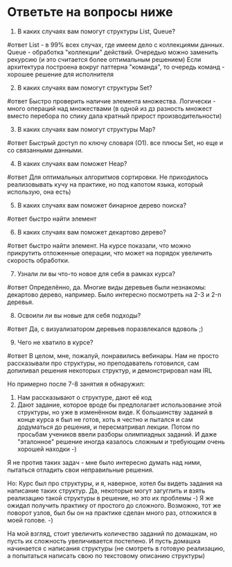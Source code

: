 # Ответьте на вопросы ниже

1. В каких случаях вам помогут структуры List, Queue?

#ответ
List - в 99% всех случах, где имеем дело с коллекциями данных.
Queue - обработка "коллекции" действий. Очередью можно заменить рекурсию (и это считается более оптимальным решением)
Если архитектура построена вокруг паттерна "команда", то очередь команд - хорошее решение для исполнителя

2. В каких случаях вам помогут структуры Set?

#ответ
Быстро проверить наличие элемента множества.
Логически - много операций над множествами (в одной из дз разность множест вместо перебора по спику дала кратный прирост производительности)

3. В каких случаях вам помогут структуры Map?

#ответ
Быстрый доступ по ключу словаря (О1). 
все плюсы Set, но еще и со связанными данными.

4. В каких случаях вам поможет Heap?

#ответ
Для оптимальных алгоритмов сортировки.
Не приходилось реализовывать кучу на практике, но под капотом языка, который использую, она есть)

5. В каких случаях вам поможет бинарное дерево поиска?

#ответ
быстро найти элемент

6. В каких случаях вам поможет декартово дерево?

#ответ
быстро найти элемент. На курсе показали, что можно прикрутить отложенные операции, что может на порядок увеличить скорость обработки.

7. Узнали ли вы что-то новое для себя в рамках курса?

#ответ
Определённо, да.
Многие виды деревьев были незнакомы: декартово дерево, например.
Было интересно посмотреть на 2-3 и 2-n деревья.

8. Освоили ли вы новые для себя подходы?

#ответ
Да, с визуализатором деревьев поразвлекался вдоволь ;)

9. Чего не хватило в курсе?

#ответ
В целом, мне, пожалуй, понравились вебинары. Нам не просто рассказывали про структуры, но преподаватель готовился, сам допиливал решения некоторых структур, и демонстрировал нам IRL

Но примерно после 7-8 занятия я обнаружил:
1) Нам рассказывают о структуре, дают её код
2) Дают задание, которое вроде бы предполагает использование этой структуры, но уже в изменённом виде. 
К большинству заданий в конце курса я был не готов, хоть я честно и пытался и сам додуматься до решения, и пересматривал лекции.
Потом по просьбам учеников ввели разборы олимпиадных заданий. И даже "эталонное" решение иногда казалось сложным и требующим очень хорошей находки -)

Я не против таких задач - мне было интересно думать над ними, пытаться отладить свои неправильные решения.

Но:
Курс был про структуры, и я, наверное, хотел бы видеть задания на написание таких структур. 
Да, некоторые могут загуглить и взять реализацию такой структуры в решение, но это их проблемы -)
Я же ожидал получить практику от простого до сложного. Возможно, тот же поворот узлов, был бы он на практике сделан много раз, отложился в моей голове. -)

На мой взгляд, стоит увеличить количество заданий по домашкам, но пусть их сложность увеличивается постепено.
И пусть домашка начинается с написания структуры (не смотреть в готовую реализацию, а попытаться написать свою по текстовому описанию структуры)

